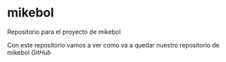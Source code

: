 # mikebol
Repositorio para el proyecto de mikebol

Con este repositorio vamos a ver como va a quedar nuestro repositorio de mikebol _GitHub_

